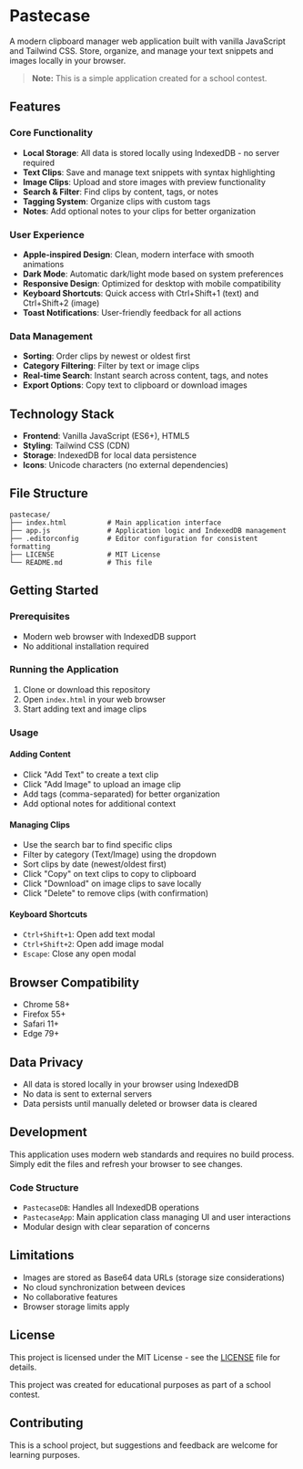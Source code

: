 # Pastecase

A modern clipboard manager web application built with vanilla JavaScript and Tailwind CSS. Store, organize, and manage your text snippets and images locally in your browser.

> **Note:** This is a simple application created for a school contest.

## Features

### Core Functionality

- **Local Storage**: All data is stored locally using IndexedDB - no server required
- **Text Clips**: Save and manage text snippets with syntax highlighting
- **Image Clips**: Upload and store images with preview functionality
- **Search & Filter**: Find clips by content, tags, or notes
- **Tagging System**: Organize clips with custom tags
- **Notes**: Add optional notes to your clips for better organization

### User Experience

- **Apple-inspired Design**: Clean, modern interface with smooth animations
- **Dark Mode**: Automatic dark/light mode based on system preferences
- **Responsive Design**: Optimized for desktop with mobile compatibility
- **Keyboard Shortcuts**: Quick access with Ctrl+Shift+1 (text) and Ctrl+Shift+2 (image)
- **Toast Notifications**: User-friendly feedback for all actions

### Data Management

- **Sorting**: Order clips by newest or oldest first
- **Category Filtering**: Filter by text or image clips
- **Real-time Search**: Instant search across content, tags, and notes
- **Export Options**: Copy text to clipboard or download images

## Technology Stack

- **Frontend**: Vanilla JavaScript (ES6+), HTML5
- **Styling**: Tailwind CSS (CDN)
- **Storage**: IndexedDB for local data persistence
- **Icons**: Unicode characters (no external dependencies)

## File Structure

```
pastecase/
├── index.html          # Main application interface
├── app.js              # Application logic and IndexedDB management
├── .editorconfig       # Editor configuration for consistent formatting
├── LICENSE             # MIT License
└── README.md           # This file
```

## Getting Started

### Prerequisites

- Modern web browser with IndexedDB support
- No additional installation required

### Running the Application

1. Clone or download this repository
2. Open `index.html` in your web browser
3. Start adding text and image clips

### Usage

#### Adding Content

- Click "Add Text" to create a text clip
- Click "Add Image" to upload an image clip
- Add tags (comma-separated) for better organization
- Add optional notes for additional context

#### Managing Clips

- Use the search bar to find specific clips
- Filter by category (Text/Image) using the dropdown
- Sort clips by date (newest/oldest first)
- Click "Copy" on text clips to copy to clipboard
- Click "Download" on image clips to save locally
- Click "Delete" to remove clips (with confirmation)

#### Keyboard Shortcuts

- `Ctrl+Shift+1`: Open add text modal
- `Ctrl+Shift+2`: Open add image modal
- `Escape`: Close any open modal

## Browser Compatibility

- Chrome 58+
- Firefox 55+
- Safari 11+
- Edge 79+

## Data Privacy

- All data is stored locally in your browser using IndexedDB
- No data is sent to external servers
- Data persists until manually deleted or browser data is cleared

## Development

This application uses modern web standards and requires no build process. Simply edit the files and refresh your browser to see changes.

### Code Structure

- `PastecaseDB`: Handles all IndexedDB operations
- `PastecaseApp`: Main application class managing UI and user interactions
- Modular design with clear separation of concerns

## Limitations

- Images are stored as Base64 data URLs (storage size considerations)
- No cloud synchronization between devices
- No collaborative features
- Browser storage limits apply

## License

This project is licensed under the MIT License - see the [LICENSE](LICENSE) file for details.

This project was created for educational purposes as part of a school contest.

## Contributing

This is a school project, but suggestions and feedback are welcome for learning purposes.
